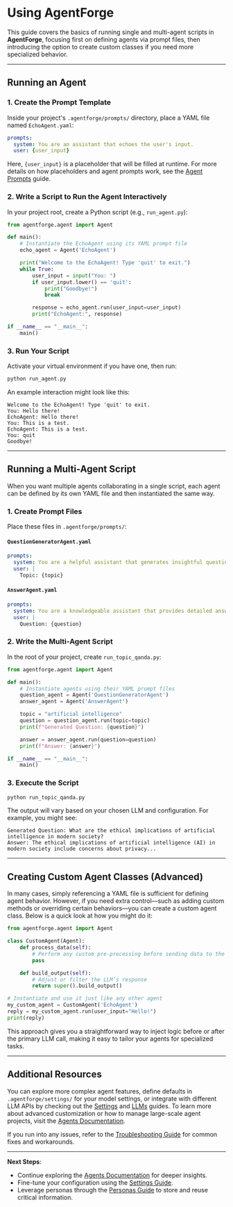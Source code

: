 # Using AgentForge

This guide covers the basics of running single and multi-agent scripts in **AgentForge**, focusing first on defining agents via prompt files, then introducing the option to create custom classes if you need more specialized behavior.

---

## Running an Agent

### 1. Create the Prompt Template

Inside your project's `.agentforge/prompts/` directory, place a YAML file named `EchoAgent.yaml`:

```yaml
prompts:
  system: You are an assistant that echoes the user's input.
  user: {user_input}
```

Here, `{user_input}` is a placeholder that will be filled at runtime. For more details on how placeholders and agent prompts work, see the [Agent Prompts](../Agents/AgentPrompts.md) guide.

### 2. Write a Script to Run the Agent Interactively

In your project root, create a Python script (e.g., `run_agent.py`):

```python
from agentforge.agent import Agent

def main():
    # Instantiate the EchoAgent using its YAML prompt file
    echo_agent = Agent('EchoAgent')

    print("Welcome to the EchoAgent! Type 'quit' to exit.")
    while True:
        user_input = input("You: ")
        if user_input.lower() == 'quit':
            print("Goodbye!")
            break

        response = echo_agent.run(user_input=user_input)
        print("EchoAgent:", response)

if __name__ == "__main__":
    main()
```

### 3. Run Your Script

Activate your virtual environment if you have one, then run:

```bash
python run_agent.py
```

An example interaction might look like this:

```
Welcome to the EchoAgent! Type 'quit' to exit.
You: Hello there!
EchoAgent: Hello there!
You: This is a test.
EchoAgent: This is a test.
You: quit
Goodbye!
```

---

## Running a Multi-Agent Script

When you want multiple agents collaborating in a single script, each agent can be defined by its own YAML file and then instantiated the same way.

### 1. Create Prompt Files

Place these files in `.agentforge/prompts/`:

#### `QuestionGeneratorAgent.yaml`
```yaml
prompts:
  system: You are a helpful assistant that generates insightful questions based on a given topic.
  user: |
    Topic: {topic}
```

#### `AnswerAgent.yaml`
```yaml
prompts:
  system: You are a knowledgeable assistant that provides detailed answers to questions.
  user: |
    Question: {question}
```

### 2. Write the Multi-Agent Script

In the root of your project, create `run_topic_qanda.py`:

```python
from agentforge.agent import Agent

def main():
    # Instantiate agents using their YAML prompt files
    question_agent = Agent('QuestionGeneratorAgent')
    answer_agent = Agent('AnswerAgent')

    topic = "artificial intelligence"
    question = question_agent.run(topic=topic)
    print(f"Generated Question: {question}")

    answer = answer_agent.run(question=question)
    print(f"Answer: {answer}")

if __name__ == "__main__":
    main()
```

### 3. Execute the Script

```bash
python run_topic_qanda.py
```

The output will vary based on your chosen LLM and configuration. For example, you might see:

```
Generated Question: What are the ethical implications of artificial intelligence in modern society?
Answer: The ethical implications of artificial intelligence (AI) in modern society include concerns about privacy...
```

---

## Creating Custom Agent Classes (Advanced)

In many cases, simply referencing a YAML file is sufficient for defining agent behavior. However, if you need extra control—such as adding custom methods or overriding certain behaviors—you can create a custom agent class. Below is a quick look at how you might do it:

```python
from agentforge.agent import Agent

class CustomAgent(Agent):
    def process_data(self):
        # Perform any custom pre-processing before sending data to the LLM
        pass

    def build_output(self):
        # Adjust or filter the LLM’s response
        return super().build_output()

# Instantiate and use it just like any other agent
my_custom_agent = CustomAgent('EchoAgent')
reply = my_custom_agent.run(user_input="Hello!")
print(reply)
```

This approach gives you a straightforward way to inject logic before or after the primary LLM call, making it easy to tailor your agents for specialized tasks.

---

## Additional Resources

You can explore more complex agent features, define defaults in `.agentforge/settings/` for your model settings, or integrate with different LLM APIs by checking out the [Settings](../Settings/Settings.md) and [LLMs](../APIs/APIs) guides. To learn more about advanced customization or how to manage large-scale agent projects, visit the [Agents Documentation](../Agents/Agents.md).

If you run into any issues, refer to the [Troubleshooting Guide](../Guides/TroubleshootingGuide.md) for common fixes and workarounds.

---

**Next Steps**:

- Continue exploring the [Agents Documentation](../Agents/Agents.md) for deeper insights.
- Fine-tune your configuration using the [Settings Guide](../Settings/Settings.md).
- Leverage personas through the [Personas Guide](../Personas/Personas.md) to store and reuse critical information.
